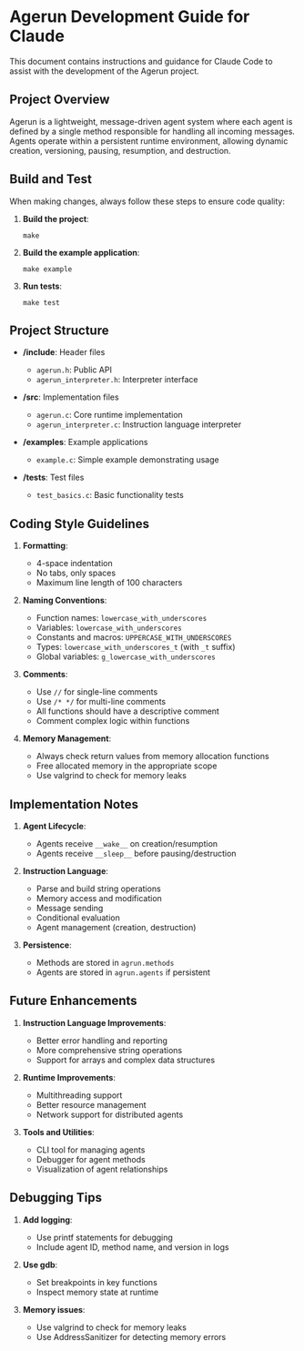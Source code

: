 # Agerun Development Guide for Claude

This document contains instructions and guidance for Claude Code to assist with the development of the Agerun project.

## Project Overview

Agerun is a lightweight, message-driven agent system where each agent is defined by a single method responsible for handling all incoming messages. Agents operate within a persistent runtime environment, allowing dynamic creation, versioning, pausing, resumption, and destruction.

## Build and Test

When making changes, always follow these steps to ensure code quality:

1. **Build the project**:
   ```
   make
   ```

2. **Build the example application**:
   ```
   make example
   ```

3. **Run tests**:
   ```
   make test
   ```

## Project Structure

- **/include**: Header files
  - `agerun.h`: Public API
  - `agerun_interpreter.h`: Interpreter interface

- **/src**: Implementation files
  - `agerun.c`: Core runtime implementation
  - `agerun_interpreter.c`: Instruction language interpreter

- **/examples**: Example applications
  - `example.c`: Simple example demonstrating usage

- **/tests**: Test files
  - `test_basics.c`: Basic functionality tests

## Coding Style Guidelines

1. **Formatting**:
   - 4-space indentation
   - No tabs, only spaces
   - Maximum line length of 100 characters

2. **Naming Conventions**:
   - Function names: `lowercase_with_underscores`
   - Variables: `lowercase_with_underscores`
   - Constants and macros: `UPPERCASE_WITH_UNDERSCORES`
   - Types: `lowercase_with_underscores_t` (with `_t` suffix)
   - Global variables: `g_lowercase_with_underscores`

3. **Comments**:
   - Use `//` for single-line comments
   - Use `/* */` for multi-line comments
   - All functions should have a descriptive comment
   - Comment complex logic within functions

4. **Memory Management**:
   - Always check return values from memory allocation functions
   - Free allocated memory in the appropriate scope
   - Use valgrind to check for memory leaks

## Implementation Notes

1. **Agent Lifecycle**:
   - Agents receive `__wake__` on creation/resumption
   - Agents receive `__sleep__` before pausing/destruction

2. **Instruction Language**:
   - Parse and build string operations
   - Memory access and modification
   - Message sending
   - Conditional evaluation
   - Agent management (creation, destruction)

3. **Persistence**:
   - Methods are stored in `agrun.methods`
   - Agents are stored in `agrun.agents` if persistent

## Future Enhancements

1. **Instruction Language Improvements**:
   - Better error handling and reporting
   - More comprehensive string operations
   - Support for arrays and complex data structures

2. **Runtime Improvements**:
   - Multithreading support
   - Better resource management
   - Network support for distributed agents

3. **Tools and Utilities**:
   - CLI tool for managing agents
   - Debugger for agent methods
   - Visualization of agent relationships

## Debugging Tips

1. **Add logging**:
   - Use printf statements for debugging
   - Include agent ID, method name, and version in logs

2. **Use gdb**:
   - Set breakpoints in key functions
   - Inspect memory state at runtime

3. **Memory issues**:
   - Use valgrind to check for memory leaks
   - Use AddressSanitizer for detecting memory errors